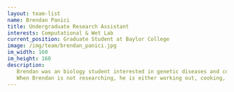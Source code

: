 ```yaml
---
layout: team-list
name: Brendan Panici
title: Undergraduate Research Assistant
interests: Computational & Wet Lab
current_position: Graduate Student at Baylor College
image: /img/team/brendan_panici.jpg
im_width: 160
im_height: 160
description:
   Brendan was an biology student interested in genetic diseases and computer science. His research in the lab focused on Diamond-Blackfan Anemia, a disease as intriguing as its name.
   When Brendan is not researching, he is either working out, cooking, or somewhere outside. He is currently a PhD student at Baylor College of Medicine.   
---
```

